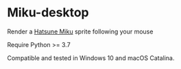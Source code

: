 # Miku-desktop
Render a [Hatsune Miku](https://www.google.com/search?q=hatsune+miku&oq=hatsune+miku&aqs=chrome..69i57j46j35i39l2j0j69i60j69i65l2.3388j1j7&sourceid=chrome&ie=UTF-8) sprite following your mouse

Require Python >= 3.7

Compatible and tested in Windows 10 and macOS Catalina.
